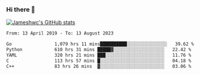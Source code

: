 ### Hi there 👋

[![Jameshwc's GitHub stats](https://github-readme-stats.vercel.app/api?username=jameshwc)](https://github.com/anuraghazra/github-readme-stats)

<!--START_SECTION:waka-->

```txt
From: 13 April 2019 - To: 13 August 2023

Go                1,079 hrs 11 mins██████████░░░░░░░░░░░░░░░   39.62 %
Python            610 hrs 31 mins █████▓░░░░░░░░░░░░░░░░░░░   22.42 %
YAML              320 hrs 21 mins ███░░░░░░░░░░░░░░░░░░░░░░   11.76 %
C                 113 hrs 57 mins █░░░░░░░░░░░░░░░░░░░░░░░░   04.18 %
C++               83 hrs 26 mins  ▓░░░░░░░░░░░░░░░░░░░░░░░░   03.06 %
```

<!--END_SECTION:waka-->